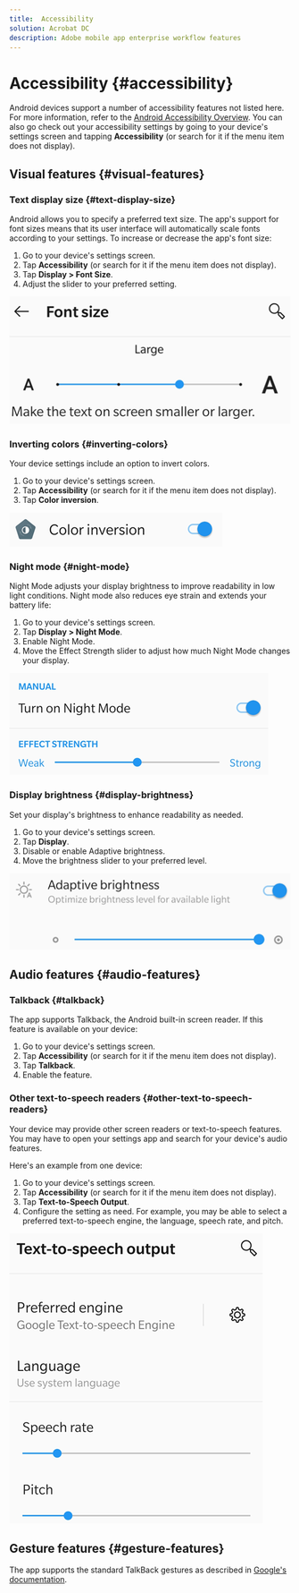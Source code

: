 ```yaml
---
title:  Accessibility
solution: Acrobat DC
description: Adobe mobile app enterprise workflow features
---
```


# Accessibility {#accessibility}


Android devices support a number of accessibility features not listed here. For more information, refer to the [Android Accessibility Overview](https://support.google.com/accessibility/android/answer/6006564?hl=en). You can also go check out your accessibility settings by going to your device's settings screen and tapping **Accessibility** (or search for it if the menu item does not display). 

## Visual features {#visual-features}

### Text display size {#text-display-size}

Android allows you to specify a preferred text size. The app's support for font sizes means that its user interface will automatically scale fonts according to your settings. To increase or decrease the app's font size: 

1. Go to your device's settings screen. 
1. Tap **Accessibility** (or search for it if the menu item does not display). 
1. Tap **Display > Font Size**.
1. Adjust the slider to your preferred setting.  

![image](./images/textsize.png)

### Inverting colors {#inverting-colors}

Your device settings include an option to invert colors. 

1. Go to your device's settings screen. 
1. Tap **Accessibility** (or search for it if the menu item does not display). 
1. Tap **Color inversion**.

![image](./images/invertcolor.png)

### Night mode {#night-mode}

Night Mode adjusts your display brightness to improve readability in low light conditions. Night mode also reduces eye strain and extends your battery life:

1. Go to your device's settings screen. 
1. Tap **Display > Night Mode**. 
1. Enable Night Mode.
1. Move the Effect Strength slider to adjust how much Night Mode changes your display. 

![image](./images/nightmode.png)


### Display brightness {#display-brightness}

Set your display's brightness to enhance readability as needed. 

1. Go to your device's settings screen. 
1. Tap **Display**. 
1. Disable or enable Adaptive brightness. 
1. Move the brightness slider to your preferred level. 

![image](./images/brightness.png)

## Audio features {#audio-features}

### Talkback {#talkback}

The app supports Talkback, the Android built-in screen reader. If this feature is available on your device: 

1. Go to your device's settings screen. 
1. Tap **Accessibility** (or search for it if the menu item does not display). 
1. Tap **Talkback**.
1. Enable the feature.

### Other text-to-speech readers {#other-text-to-speech-readers}

Your device may provide other screen readers or text-to-speech features. You may have to open your settings app and search for your device's audio features.  

Here's an example from one device: 

1. Go to your device's settings screen. 
1. Tap **Accessibility** (or search for it if the menu item does not display). 
1. Tap **Text-to-Speech Output**.  
1. Configure the setting as need. For example, you may be able to select a preferred text-to-speech engine, the language, speech rate, and pitch. 

![image](./images/talkback.png)

## Gesture features {#gesture-features}

The app supports the standard TalkBack gestures as described in [Google's documentation](https://support.google.com/accessibility/android/answer/6151827?hl=en).


